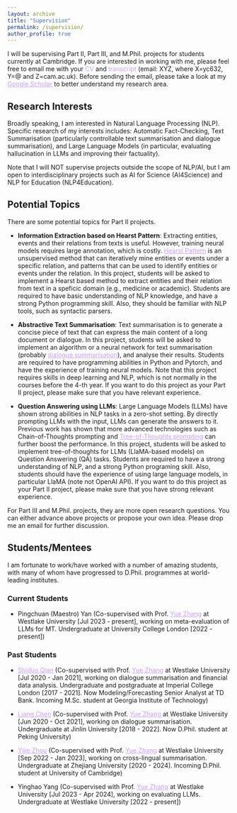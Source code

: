 ```yaml
---
layout: archive
title: "Supervision"
permalink: /supervision/
author_profile: true
---
```


I will be supervising Part II, Part III, and M.Phil. projects for students currently at Cambridge.
If you are interested in working with me, please feel free to email me with your <span style="color: rgb(203, 157, 255);">CV</span> and <span style="color: rgb(203, 157, 255);">transcript</span> (email: XYZ, where X=yc632, Y=@ and Z=cam.ac.uk). Before sending the email, please take a look at my <a href="https://scholar.google.co.uk/citations?user=8P23zSkAAAAJ"   style="color: rgb(203, 157, 255);">Google Scholar</a> to better understand my research area.

Research Interests
-----------------
Broadly speaking, I am interested in Natural Language Processing (NLP). Specific research of my interests includes: Automatic Fact-Checking, Text Summarisation (particularly controllable text summarisation and dialogue summarisation), and Large Language Models (in particular, evaluating hallucination in LLMs and improving their factuality). 

Note that I will NOT supervise projects outside the scope of NLP/AI, but I am open to interdisciplinary projects such as AI for Science (AI4Science) and NLP for Education (NLP4Education).

Potential Topics
-----------------
There are some potential topics for Part II projects.
<!-- * <span style="color: rgb(203, 157, 255);"><strong>Entity and Relation Extraction based on Hearst Pattern</strong></span> : <a href="https://frcchang.github.io/" style="color: rgb(203, 157, 255);">Yue Zhang</a> -->
* **Information Extraction based on Hearst Pattern**: Extracting entities, events and their relations from texts is useful. However, training neural models requires large annotation, which is costly. <a href="https://aclanthology.org/C92-2082/" style="color: rgb(203, 157, 255);">Hearst Pattern</a> is an unsupervised method that can iteratively mine entities or events under a specific relation, and patterns that can be used to identify entities or events under the relation. In this project, students will be asked to implement a Hearst based method to extract entities and their relation from text in a speficic domain (e.g., medicine or academic). Students are required to have basic understanding of NLP knowledge, and have a strong Python programming skill. Also, they should be familiar with NLP tools, such as syntactic parsers.

* **Abstractive Text Summarisation**: Text summarisation is to generate a concise piece of text that can express the main content of a long document or dialogue. In this project, students will be asked to implement an algorithm or a neural network for text summarisation (probably <a href="https://aclanthology.org/2021.findings-acl.449/" style="color: rgb(203, 157, 255);">dialogue summarisation</a>), and analyse their results. Students are required to have programming abilities in Python and Pytorch, and have the experience of training neural models. Note that this project requires skills in deep learning and NLP, which is not normally in the courses before the 4-th year. If you want to do this project as your Part II project, please make sure that you have relevant experience.

* **Question Answering using LLMs**: Large Language Models (LLMs) have shown strong abilities in NLP tasks in a zero-shot setting. By directly prompting LLMs with the input, LLMs can generate the answers to it. Previous work has shown that more advanced technologies such as Chain-of-Thoughts prompting and <a href="https://proceedings.neurips.cc/paper_files/paper/2023/hash/271db9922b8d1f4dd7aaef84ed5ac703-Abstract-Conference.html" style="color: rgb(203, 157, 255);">Tree-of-Thoughts prompting</a> can further boost the performance. In this project, students will be asked to implement tree-of-thoughts for LLMs (LlaMA-based models) on Question Answering (QA) tasks. Students are required to have a strong understanding of NLP, and a strong Python programing skill. Also, students should have the experience of using large language models, in particular LlaMA (note not OpenAI API). If you want to do this project as your Part II project, please make sure that you have strong relevant experience.
  
For Part III and M.Phil. projects, they are more open research questions. You can either advance above projects or propose your own idea. Please drop me an email for further discussion.


Students/Mentees
-----------------
I am fortunate to work/have worked with a number of amazing students, with many of whom have progressed to D.Phil. programmes at world-leading institutes.

### Current Students

* Pingchuan (Maestro) Yan (Co-supervised with Prof. <a href="https://frcchang.github.io/" style="color: rgb(203, 157, 255);">Yue Zhang</a> at Westlake University [Jul 2023 - present], working on meta-evaluation of LLMs for MT. Undergraduate at University College London [2022 - present])

### Past Students

* <a href="https://www.linkedin.com/in/shiduo-qian-a59261131/?original_referer=https%3A%2F%2Fwww%2Egoogle%2Ecom%2F&originalSubdomain=ca" style="color: rgb(203, 157, 255);">Shiduo Qian</a> (Co-supervised with Prof. <a href="https://frcchang.github.io/" style="color: rgb(203, 157, 255);">Yue Zhang</a> at Westlake University [Jul 2020 - Jan 2021], working on dialogue summarisation and financial data analysis. Undergraduate and postgraduate at Imperial College London [2017 - 2021]. Now Modeling/Forecasting Senior Analyst at TD Bank. Incoming M.Sc. student at Georgia Institute of Technology)

* <a href="https://chenllliang.github.io/about/"   style="color: rgb(203, 157, 255);">Liang Chen</a> (Co-supervised with Prof. <a href="https://frcchang.github.io/" style="color: rgb(203, 157, 255);">Yue Zhang</a> at Westlake University [Jun 2020 - Oct 2021], working on dialogue summarisation. Undergraduate at Jinlin University [2018 - 2022]. Now D.Phil. student at Peking University)
    
* <a href="https://cyber-e-j.github.io/"   style="color: rgb(203, 157, 255);">Yijie Zhou</a> (Co-supervised with Prof. <a href="https://frcchang.github.io/" style="color: rgb(203, 157, 255);">Yue Zhang</a> at Westlake University [Sep 2022 - Jan 2023], working on cross-lingual summarisation. Undergraduate at Zhejiang University [2020 - 2024]. Incoming D.Phil. student at University of Cambridge)


<!-- * <a href="https://ying-hui-he.github.io/"   style="color: rgb(203, 157, 255);">Yinghui Gracie He</a> (Co-supervised with <a href="https://dnaihao.github.io/" style="color: rgb(203, 157, 255);">Naihao Deng</a> at University of Michigan [2023], working on theory of mind. Undergraduate at University of Michigan [2020 - 2024]. Incoming D.Phil. student at Princeton University)

* <a href="https://www.linkedin.com/in/yufan-wu-a27b6b24b/"   style="color: rgb(203, 157, 255);">Yufan Wu</a> (Co-supervised with <a href="https://dnaihao.github.io/" style="color: rgb(203, 157, 255);">Naihao Deng</a> at University of Michigan [2023], working on theory of mind. Undergraduate at University of Michigan [2020 - 2024]. Incoming D.Phil. student at Ohio State University) -->


* Yinghao Yang (Co-supervised with Prof. <a href="https://frcchang.github.io/" style="color: rgb(203, 157, 255);">Yue Zhang</a> at Westlake University [Jul 2023 - Apr 2024], working on evaluating LLMs. Undergraduate at Westlake University [2022 - present])